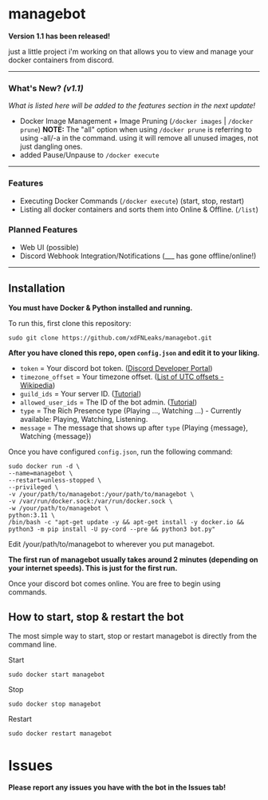 # managebot

**Version 1.1 has been released!**

just a little project i'm working on that allows you to view and manage your docker containers from discord.

---

### What's New? *(v1.1)*

*What is listed here will be added to the features section in the next update!*

- Docker Image Management + Image Pruning (`/docker images` | `/docker prune`)
**NOTE:** The "all" option when using `/docker prune` is referring to using -all/-a in the command. using it will remove all unused images, not just dangling ones.
- added Pause/Unpause to `/docker execute`

---

### Features

- Executing Docker Commands (`/docker execute`) (start, stop, restart)
- Listing all docker containers and sorts them into Online & Offline. (`/list`)

### Planned Features

- Web UI (possible)
- Discord Webhook Integration/Notifications (___ has gone offline/online!)

---

## Installation

**You must have Docker & Python installed and running.**

To run this, first clone this repository:

```
sudo git clone https://github.com/xdFNLeaks/managebot.git
```

**After you have cloned this repo, open `config.json` and edit it to your liking.**
- `token` = Your discord bot token. ([Discord Developer Portal](https://discord.com/developers/applications))
- `timezone_offset` = Your timezone offset. ([List of UTC offsets - Wikipedia](https://en.wikipedia.org/wiki/List_of_UTC_offsets))
- `guild_ids` = Your server ID. ([Tutorial](https://support.discord.com/hc/en-us/articles/206346498-Where-can-I-find-my-User-Server-Message-ID))
- `allowed_user_ids` = The ID of the bot admin. ([Tutorial](https://support.discord.com/hc/en-us/articles/206346498-Where-can-I-find-my-User-Server-Message-ID))
- `type` = The Rich Presence type (Playing ..., Watching ...) - Currently available: Playing, Watching, Listening.
- `message` = The message that shows up after `type` (Playing {message}, Watching {message})

Once you have configured `config.json`, run the following command:

```
sudo docker run -d \
--name=managebot \
--restart=unless-stopped \
--privileged \
-v /your/path/to/managebot:/your/path/to/managebot \
-v /var/run/docker.sock:/var/run/docker.sock \
-w /your/path/to/managebot \
python:3.11 \
/bin/bash -c "apt-get update -y && apt-get install -y docker.io && python3 -m pip install -U py-cord --pre && python3 bot.py"
```
Edit /your/path/to/managebot to wherever you put managebot.

**The first run of managebot usually takes around 2 minutes (depending on your internet speeds). This is just for the first run.**

Once your discord bot comes online. You are free to begin using commands.

## How to start, stop & restart the bot

The most simple way to start, stop or restart managebot is directly from the command line.

Start
```
sudo docker start managebot
```
Stop
```
sudo docker stop managebot
```
Restart
```
sudo docker restart managebot
```

# Issues

**Please report any issues you have with the bot in the Issues tab!**
